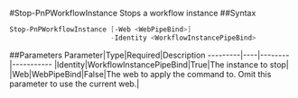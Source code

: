 #Stop-PnPWorkflowInstance
Stops a workflow instance
##Syntax
```powershell
Stop-PnPWorkflowInstance [-Web <WebPipeBind>]
                         -Identity <WorkflowInstancePipeBind>
```


##Parameters
Parameter|Type|Required|Description
---------|----|--------|-----------
|Identity|WorkflowInstancePipeBind|True|The instance to stop|
|Web|WebPipeBind|False|The web to apply the command to. Omit this parameter to use the current web.|
